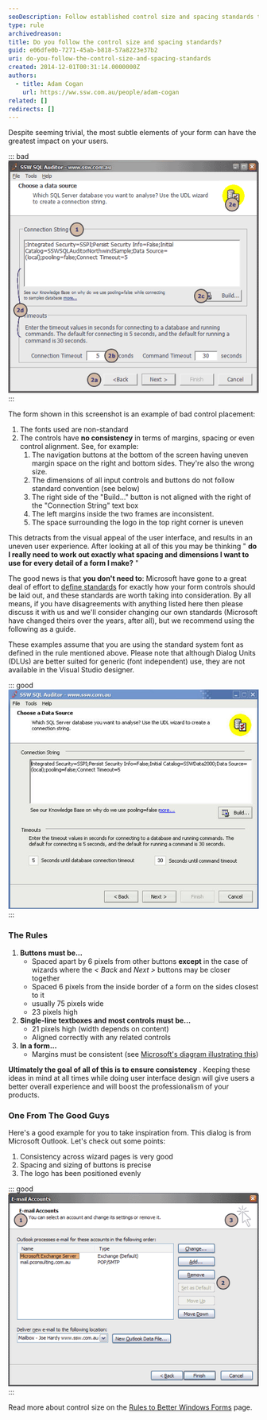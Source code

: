```yaml
---
seoDescription: Follow established control size and spacing standards to ensure a consistent user experience and boost product professionalism.
type: rule
archivedreason:
title: Do you follow the control size and spacing standards?
guid: e06dfe0b-7271-45ab-b818-57a8223e37b2
uri: do-you-follow-the-control-size-and-spacing-standards
created: 2014-12-01T00:31:14.0000000Z
authors:
  - title: Adam Cogan
    url: https://ww.ssw.com.au/people/adam-cogan
related: []
redirects: []
---
```


Despite seeming trivial, the most subtle elements of your form can have the greatest impact on your users.

<!--endintro-->

::: bad  
![Figure: Bad Example - See below what is wrong with this form](../../assets/ScreenBadControls.gif)  
:::

The form shown in this screenshot is an example of bad control placement:

1. The fonts used are non-standard
2. The controls have **no consistency** in terms of margins, spacing or even control alignment. See, for example:
   1. The navigation buttons at the bottom of the screen having uneven margin space on the right and bottom sides. They're also the wrong size.
   2. The dimensions of all input controls and buttons do not follow standard convention (see below)
   3. The right side of the "Build..." button is not aligned with the right of the "Connection String" text box
   4. The left margins inside the two frames are inconsistent.
   5. The space surrounding the logo in the top right corner is uneven

This detracts from the visual appeal of the user interface, and results in an uneven user experience. After looking at all of this you may be thinking " **do I really need to work out exactly what spacing and dimensions I want to use for every detail of a form I make?** "

The good news is that **you don't need to**: Microsoft have gone to a great deal of effort to [define standards](https://docs.microsoft.com/en-us/documentation/) for exactly how your form controls should be laid out, and these standards are worth taking into consideration. By all means, if you have disagreements with anything listed here then please discuss it with us and we'll consider changing our own standards (Microsoft have changed theirs over the years, after all), but we recommend using the following as a guide.

These examples assume that you are using the standard system font as defined in the rule mentioned above. Please note that although Dialog Units (DLUs) are better suited for generic (font independent) use, they are not available in the Visual Studio designer.

::: good  
![Figure: Good Example - The form follows Standards of good form design discussed below](../../assets/GoodStandardForm.jpg)  
:::

### The Rules

1. **Buttons must be...**
   - Spaced apart by 6 pixels from other buttons
     **except** in the case of wizards where the
     _&lt; Back_ and
     _Next &gt;_ buttons may be closer together
   - Spaced 6 pixels from the inside border of a form on the sides closest to it
   - usually 75 pixels wide
   - 23 pixels high
2. **Single-line textboxes and most controls must be...**
   - 21 pixels high (width depends on content)
   - Aligned correctly with any related controls
3. **In a form...**
   - Margins must be consistent (see
     [Microsoft's diagram illustrating this](http://www.ssw.com.au/ssw/Redirect/Microsoft/MSDNMargins.htm))

**Ultimately the goal of all of this is to ensure consistency** . Keeping these ideas in mind at all times while doing user interface design will give users a better overall experience and will boost the professionalism of your products.

### One From The Good Guys

Here's a good example for you to take inspiration from. This dialog is from Microsoft Outlook. Let's check out some points:

1. Consistency across wizard pages is very good
2. Spacing and sizing of buttons is precise
3. The logo has been positioned evenly

::: good  
![Figure: Good Example - Microsoft have defined to exacting measures what spacing should be used in their Microsoft Outlook wizards](../../assets/ScreenGoodControls.gif)  
:::

Read more about control size on the [Rules to Better Windows Forms](https://www.ssw.com.au/ssw/Standards/Rules/RulesToBetterWindowsForms.aspx) page.
